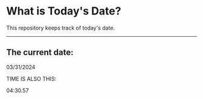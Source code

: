 # What is Today's Date?
This repository keeps track of today's date.
* * *
 
## The current date:  
 03/31/2024 
  
  
 TIME IS ALSO THIS: 
  
 04:30.57 
  
  
